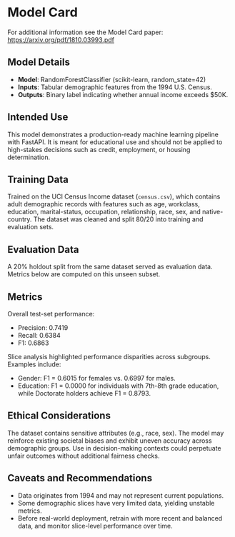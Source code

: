 # Model Card

For additional information see the Model Card paper: https://arxiv.org/pdf/1810.03993.pdf

## Model Details
- **Model**: RandomForestClassifier (scikit-learn, random_state=42)
- **Inputs**: Tabular demographic features from the 1994 U.S. Census.
- **Outputs**: Binary label indicating whether annual income exceeds $50K.

## Intended Use
This model demonstrates a production-ready machine learning pipeline with FastAPI. It is meant for educational use and should not be applied to high-stakes decisions such as credit, employment, or housing determination.

## Training Data
Trained on the UCI Census Income dataset (`census.csv`), which contains adult demographic records with features such as age, workclass, education, marital-status, occupation, relationship, race, sex, and native-country. The dataset was cleaned and split 80/20 into training and evaluation sets.

## Evaluation Data
A 20% holdout split from the same dataset served as evaluation data. Metrics below are computed on this unseen subset.

## Metrics
Overall test-set performance:
- Precision: 0.7419
- Recall: 0.6384
- F1: 0.6863

Slice analysis highlighted performance disparities across subgroups. Examples include:
- Gender: F1 = 0.6015 for females vs. 0.6997 for males.
- Education: F1 = 0.0000 for individuals with 7th-8th grade education, while Doctorate holders achieve F1 = 0.8793.

## Ethical Considerations
The dataset contains sensitive attributes (e.g., race, sex). The model may reinforce existing societal biases and exhibit uneven accuracy across demographic groups. Use in decision-making contexts could perpetuate unfair outcomes without additional fairness checks.

## Caveats and Recommendations
- Data originates from 1994 and may not represent current populations.
- Some demographic slices have very limited data, yielding unstable metrics.
- Before real-world deployment, retrain with more recent and balanced data, and monitor slice-level performance over time.
